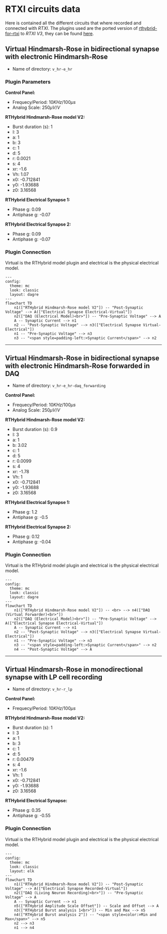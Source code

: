
# RTXI circuits data

Here is contained all the different circuits that where recorded and connected with *RTXI*. The plugins used are the ported version of [rthybrid-for-rtxi](https://github.com/GNB-UAM/rthybrid-for-rtxi) to *RTXI V3*, they can be found [here](https://github.com/sergiohidalgo818/rthybrid-for-rtxi/tree/rthybrid-for-rtxi3/rtxi3).

## Virtual Hindmarsh-Rose in bidirectional synapse with electronic Hindmarsh-Rose

- Name of directory: `v_hr-e_hr`

### Plugin Parameters

**Control Panel:** 
  - Frequecy/Period: $10KHz$/$100\mu s$
  - Analog Scale: $250 \mu V/V$

**RTHybrid Hindmarsh-Rose model V2:**
  - Burst duration (s): 1
  - I: 3
  - a: 1
  - b: 3
  - c: 1
  - d: 5
  - r: 0.0021
  - s: 4
  - xr: -1.6
  - Vh: 1.07
  - x0: -0.712841
  - y0: -1.93688
  - z0: 3.16568


**RTHybrid Electrical Synapse 1:**
  - Phase g: 0.09
  - Antiphase g: -0.07

**RTHybrid Electrical Synapse 2:**
  - Phase g: 0.09
  - Antiphase g: -0.07

### Plugin Connection

Virtual is the RTHybrid model plugin and electrical is the physical electrical model.

```mermaid
---
config:
  theme: mc
  look: classic
  layout: dagre
---
flowchart TD
    n1(["RTHybrid Hindmarsh-Rose model V2"]) -- "Post-Synaptic Voltage" --> A(["Electrical Synapse Electrical-Virtual"])
    n2(["DAQ (Electrical Model)<br>"]) -- "Pre-Synaptic Voltage" --> A
    A -- Synaptic Current --> n1
    n2 -- "Post-Synaptic Voltage" --> n3(["Electrical Synapse Virtual-Electrical"])
    n1 -- "Pre-Synaptic Voltage" --> n3
    n3 -- "<span style=padding-left:>Synaptic Current</span>" --> n2
```

---

## Virtual Hindmarsh-Rose in bidirectional synapse with electronic Hindmarsh-Rose forwarded in DAQ

- Name of directory: `v_hr-e_hr-daq_forwarding`


**Control Panel:** 
  - Frequecy/Period: $10KHz$/$100\mu s$
  - Analog Scale: $250 \mu V/V$

**RTHybrid Hindmarsh-Rose model V2:**
  - Burst duration (s): 0.9
  - I: 3
  - a: 1
  - b: 3.02
  - c: 1
  - d: 5
  - r: 0.0099
  - s: 4
  - xr: -1.78
  - Vh: 1
  - x0: -0.712841
  - y0: -1.93688
  - z0: 3.16568


**RTHybrid Electrical Synapse 1:**
  - Phase g: 1.2
  - Antiphase g: -0.5

**RTHybrid Electrical Synapse 2:**
  - Phase g: 0.12
  - Antiphase g: -0.04

### Plugin Connection

Virtual is the RTHybrid model plugin and electrical is the physical electrical model.

```mermaid
---
config:
  theme: mc
  look: classic
  layout: dagre
---
flowchart TD
    n1(["RTHybrid Hindmarsh-Rose model V2"]) -- <br> --> n4(["DAQ (Virtual Forwarder)<br>"])
    n2(["DAQ (Electrical Model)<br>"]) -- "Pre-Synaptic Voltage" --> A(["Electrical Synapse Electrical-Virtual"])
    A -- Synaptic Current --> n1
    n2 -- "Post-Synaptic Voltage" --> n3(["Electrical Synapse Virtual-Electrical"])
    n1 -- "Pre-Synaptic Voltage" --> n3
    n3 -- "<span style=padding-left:>Synaptic Current</span>" --> n2
    n4 -- "Post-Synaptic Voltage" --> A
```


---

## Virtual Hindmarsh-Rose in monodirectional synapse with LP cell recording

- Name of directory: `v_hr-r_lp`


**Control Panel:** 
  - Frequecy/Period: $10KHz$/$100\mu s$


**RTHybrid Hindmarsh-Rose model V2:**
  - Burst duration (s): 1
  - I: 3
  - a: 1
  - b: 3
  - c: 1
  - d: 5
  - r: 0.00479
  - s: 4
  - xr: -1.6
  - Vh: 1
  - x0: -0.712841
  - y0: -1.93688
  - z0: 3.16568


**RTHybrid Electrical Synapse:**
  - Phase g: 0.35
  - Antiphase g: -0.55

### Plugin Connection

Virtual is the RTHybrid model plugin and electrical is the physical electrical model.

```mermaid
---
config:
  theme: mc
  look: classic
  layout: elk
---
flowchart TD
    n1(["RTHybrid Hindmarsh-Rose model V2"]) -- "Post-Synaptic Voltage" --> A(["Electrical Synapse Recorded-Virtual"])
    n2(["DAQ (Living Neuron Recording)<br>"]) -- "Pre-Synaptic Voltage" --> A
    A -- Synaptic Current --> n1
    n5(["RTHybrid Amplitude Scale Offset"]) -- Scale and Offset --> A
    n3(["RTHybrid Burst analysis 1<br>"]) -- Min and Max --> n5
    n4(["RTHybrid Burst analysis 2"]) -- "<span style=color:>Min and Max</span>" --> n5
    n2 --> n3
    n1 --> n4
```
